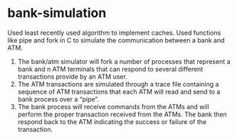 # bank-simulation
<p>Used least recently used algorithm to implement caches. Used functions like pipe and fork in C to simulate the communication between a bank and ATM. </p1>
<ol>
  <li> The bank/atm simulator will fork a number of processes that represent a bank and n ATM terminals that can respond to several different transactions provide by an ATM user.
  </li> 
  <li> The ATM transactions are simulated through a trace file containing a sequence of ATM transactions that each ATM will read and send to a bank process over a “pipe”. 
  </li>
  <li> The bank process will receive commands from the ATMs and will perform the proper transaction received from the ATMs. The bank then respond back to the ATM indicating the success or failure of the transaction.
  </li>
